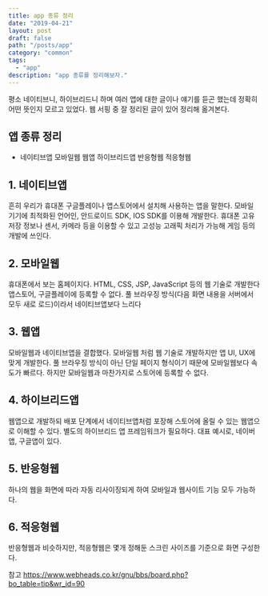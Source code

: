 ```yaml
---
title: app 종류 정리
date: "2019-04-21"
layout: post
draft: false
path: "/posts/app"
category: "common"
tags:
  - "app"
description: "app 종류를 정리해보자."
---
```


평소 네이티브니, 하이브리드니 하며 여러 앱에 대한 글이나 얘기를 듣곤 했는데 정확히 어떤 뜻인지 모르고 있었다.
웹 서핑 중 잘 정리된 글이 있어 정리해 옮겨본다.

## 앱 종류 정리
- 네이티브앱 모바일웹 웹앱 하이브리드앱 반응형웹 적응형웹

## 1. 네이티브앱
흔히 우리가 휴대폰 구글플레이나 앱스토어에서 설치해 사용하는 앱을 말한다.
모바일 기기에 최적화된 언어인, 안드로이드 SDK, IOS SDK를 이용해 개발한다.
휴대폰 고유 저장 정보나 센서, 카메라 등을 이용할 수 있고 고성능 고래픽 처리가 가능해 게임 등의 개발에 쓰인다.

## 2. 모바일웹
휴대폰에서 보는 홈페이지다.
HTML, CSS, JSP, JavaScript 등의 웹 기술로 개발한다
앱스토어, 구글플레이에 등록할 수 없다.
풀 브라우징 방식(다음 화면 내용을 서버에서 모두 새로 로드)이라서 네이티브앱보다 느리다

## 3. 웹앱
모바일웹과 네이티브앱을 결합했다.
모바일웹 처럼 웹 기술로 개발하지만 앱 UI, UX에 맞게 개발한다.
풀 브라우징 방식이 아닌 단일 페이지 형식이기 때문에 모바일웹보다 속도가 빠르다.
하지만 모바일웹과 마찬가지로 스토어에 등록할 수 없다.

## 4. 하이브리드앱
웹앱으로 개발하되 배포 단계에서 네이티브앱처럼 포장해 스토어에 올릴 수 있는 웹앱으로 이해할 수 있다.
별도의 하이브리드 앱 프레임워크가 필요하다.
대표 예시로, 네이버앱, 구글앱이 있다.

## 5. 반응형웹
하나의 웹을 화면에 따라 자동 리사이징되게 하여 모바일과 웹사이트 기능 모두 가능하다.

## 6. 적응형웹
반응형웹과 비슷하지만, 적응형웹은 몇개 정해둔 스크린 사이즈를 기준으로 화면 구성한다.



참고
https://www.webheads.co.kr/gnu/bbs/board.php?bo_table=tip&wr_id=90